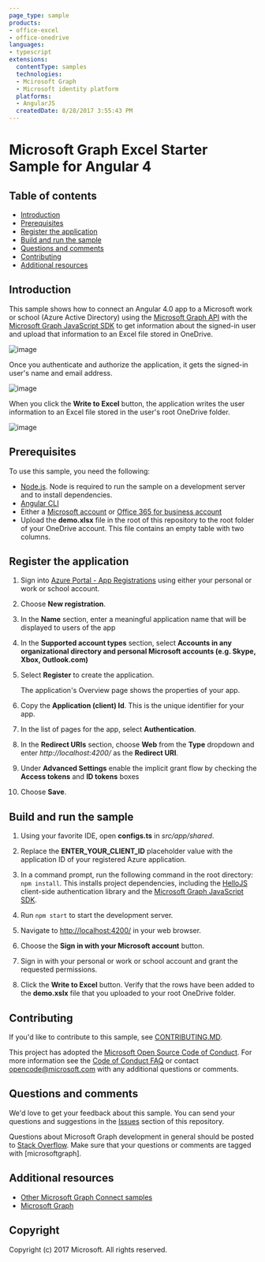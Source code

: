 ```yaml
---
page_type: sample
products:
- office-excel
- office-onedrive
languages:
- typescript
extensions:
  contentType: samples 
  technologies:
  - Mcirosoft Graph
  - Microsoft identity platform
  platforms:
  - AngularJS
  createdDate: 8/28/2017 3:55:43 PM
---
```

# Microsoft Graph Excel Starter Sample for Angular 4

## Table of contents

* [Introduction](#introduction)
* [Prerequisites](#prerequisites)
* [Register the application](#register-the-application)
* [Build and run the sample](#build-and-run-the-sample)
* [Questions and comments](#questions-and-comments)
* [Contributing](#contributing)
* [Additional resources](#additional-resources)

## Introduction

This sample shows how to connect an Angular 4.0 app to a Microsoft work or school (Azure Active Directory) using the [Microsoft Graph API](https://developer.microsoft.com/en-us/graph/) with the [Microsoft Graph JavaScript SDK](https://github.com/microsoftgraph/msgraph-sdk-javascript) to get information about the signed-in user and upload that information to an Excel file stored in OneDrive.

![image](https://user-images.githubusercontent.com/3375461/28985978-e5d3ea26-7919-11e7-8a69-a52bccd3f46b.png)

Once you authenticate and authorize the application, it gets the signed-in user's name and email address.

![image](readme-images/Angular4ScreenShot.png)

When you click the **Write to Excel** button, the application writes the user information to an Excel file stored in the user's root OneDrive folder.

![image](readme-images/ExcelScreenShot.png)

## Prerequisites

To use this sample, you need the following:
* [Node.js](https://nodejs.org/). Node is required to run the sample on a development server and to install dependencies. 
* [Angular CLI](https://github.com/angular/angular-cli)
* Either a [Microsoft account](https://www.outlook.com) or [Office 365 for business account](https://msdn.microsoft.com/en-us/office/office365/howto/setup-development-environment#bk_Office365Account)
* Upload the **demo.xlsx** file in the root of this repository to the root folder of your OneDrive account. This file contains an empty table with two columns.

## Register the application

1. Sign into [Azure Portal - App Registrations](https://go.microsoft.com/fwlink/?linkid=2083908) using either your personal or work or school account.

2. Choose **New registration**.

3. In the **Name** section, enter a meaningful application name that will be displayed to users of the app

1. In the **Supported account types** section, select **Accounts in any organizational directory and personal Microsoft accounts (e.g. Skype, Xbox, Outlook.com)**  

1. Select **Register** to create the application. 
	
   The application's Overview page shows the properties of your app.

4. Copy the **Application (client) Id**. This is the unique identifier for your app. 

5. In the list of pages for the app, select  **Authentication**.

6. In the **Redirect URIs** section, choose **Web** from the **Type** dropdown and enter *http://localhost:4200/* as the **Redirect URI**. 

1. Under **Advanced Settings** enable the implicit grant flow by checking the **Access tokens** and **ID tokens** boxes 

8. Choose **Save**.

## Build and run the sample

1. Using your favorite IDE, open **configs.ts** in *src/app/shared*.

2. Replace the **ENTER_YOUR_CLIENT_ID** placeholder value with the application ID of your registered Azure application.

3. In a command prompt, run the following command in the root directory: `npm install`. This installs project dependencies, including the [HelloJS](http://adodson.com/hello.js/) client-side authentication library and the [Microsoft Graph JavaScript SDK](https://github.com/microsoftgraph/msgraph-sdk-javascript).
  
4. Run `npm start` to start the development server.

5. Navigate to [http://localhost:4200/](http://localhost:4200/) in your web browser.

6. Choose the **Sign in with your Microsoft account** button.

7. Sign in with your personal or work or school account and grant the requested permissions.

8. Click the **Write to Excel** button. Verify that the rows have been added to the **demo.xslx** file that you uploaded to your root OneDrive folder.


## Contributing

If you'd like to contribute to this sample, see [CONTRIBUTING.MD](/CONTRIBUTING.md).

This project has adopted the [Microsoft Open Source Code of Conduct](https://opensource.microsoft.com/codeofconduct/). For more information see the [Code of Conduct FAQ](https://opensource.microsoft.com/codeofconduct/faq/) or contact [opencode@microsoft.com](mailto:opencode@microsoft.com) with any additional questions or comments.

## Questions and comments

We'd love to get your feedback about this sample. You can send your questions and suggestions in the [Issues](https://github.com/microsoftgraph/angular-excelstarter-sample/issues) section of this repository.

Questions about Microsoft Graph development in general should be posted to [Stack Overflow](https://stackoverflow.com/questions/tagged/microsoftgraph). Make sure that your questions or comments are tagged with [microsoftgraph].
  
## Additional resources

- [Other Microsoft Graph Connect samples](https://github.com/MicrosoftGraph?utf8=%E2%9C%93&query=-Connect)
- [Microsoft Graph](https://developer.microsoft.com/en-us/graph/)

## Copyright
Copyright (c) 2017 Microsoft. All rights reserved.
